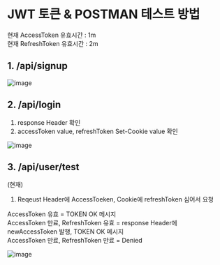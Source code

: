 # JWT 토큰 & POSTMAN 테스트 방법

현재 AccessToken 유효시간 : 1m \
현재 RefreshToken 유효시간 : 2m


## 1. /api/signup 

![image](https://user-images.githubusercontent.com/76652908/163234084-ac18bc6d-f8fd-459b-911d-95a56fc7df99.png)

## 2. /api/login
1. response Header 확인
2. accessToken value, refreshToken Set-Cookie value 확인

![image](https://user-images.githubusercontent.com/76652908/163234178-9caaec72-4c65-4070-8ed2-050d895c9424.png)

## 3. /api/user/test
(현재)
1. Reqeust Header에 AccessToeken, Cookie에 refreshToken 심어서 요청

AccessToken 유효 = TOKEN OK 메시지 \
AccessToken 만료, RefreshToken 유효 = response Header에 newAccessToken 발행, TOKEN OK 메시지 \
AccessToken 만료, RefreshToken 만료 = Denied

![image](https://user-images.githubusercontent.com/76652908/163234501-b3c9c1a8-191f-4816-a1d7-54bb3e9050b2.png)
